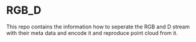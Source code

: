 # RGB_D

This repo contains the information how to seperate the RGB and D stream with their meta data and encode it and reproduce point cloud from it. 